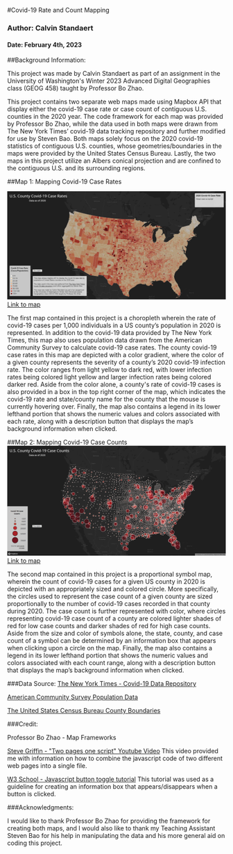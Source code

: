 #Covid-19 Rate and Count Mapping
### Author: Calvin Standaert
#### Date: February 4th, 2023

##Background Information:

This project was made by Calvin Standaert as part of an assignment in the University of Washington's Winter 2023 Advanced Digital Geographies class (GEOG 458) taught by Professor Bo Zhao.

This project contains two separate web maps made using Mapbox API that display either the covid-19 case rate or case count of contiguous U.S. counties in the 2020 year. The code framework for each map was provided by Professor Bo Zhao, while the data used in both maps were drawn from The New York Times’ covid-19 data tracking repository and further modified for use by Steven Bao. Both maps solely focus on the 2020 covid-19 statistics of contiguous U.S. counties, whose geometries/boundaries in the maps were provided by the United States Census Bureau. Lastly, the two maps in this project utilize an Albers conical projection and are confined to the contiguous U.S. and its surrounding regions.

##Map 1: Mapping Covid-19 Case Rates

![](./img/map1_image.jpg)
[Link to map](map1.html)

The first map contained in this project is a choropleth wherein the rate of covid-19 cases per 1,000 individuals in a US county’s population in 2020 is represented. In addition to the covid-19 data provided by The New York Times, this map also uses population data drawn from the American Community Survey to calculate covid-19 case rates. The county covid-19 case rates in this map are depicted with a color gradient, where the color of a given county represents the severity of a county’s 2020 covid-19 infection rate. The color ranges from light yellow to dark red, with lower infection rates being colored light yellow and larger infection rates being colored darker red. Aside from the color alone, a county's rate of covid-19 cases is also provided in a box in the top right corner of the map, which indicates the covid-19 rate and state/county name for the county that the mouse is currently hovering over. Finally, the map also contains a legend in its lower lefthand portion that shows the numeric values and colors associated with each rate, along with a description button that displays the map’s background information when clicked.


##Map 2: Mapping Covid-19 Case Counts
![](./img/map2_image.jpg)
[Link to map](map2.html)

The second map contained in this project is a proportional symbol map, wherein the count of covid-19 cases for a given US county in 2020 is depicted with an appropriately sized and colored circle. More specifically, the circles used to represent the case count of a given county are sized proportionally to the number of covid-19 cases recorded in that county during 2020. The case count is further represented with color, where circles representing covid-19 case count of a county are colored lighter shades of red for low case counts and darker shades of red for high case counts. Aside from the size and color of symbols alone, the state, county, and case count of a symbol can be determined by an information box that appears when clicking upon a circle on the map. Finally, the map also contains a legend in its lower lefthand portion that shows the numeric values and colors associated with each count range, along with a description button that displays the map’s background information when clicked.


###Data Source:
[The New York Times - Covid-19 Data Repository](https://github.com/nytimes/covid-19-data/blob/43d32dde2f87bd4dafbb7d23f5d9e878124018b8/live/us-counties.csv)

[American Community Survey Population Data](https://data.census.gov/table?g=0100000US$050000&d=ACS+5-Year+Estimates+Data+Profiles&tid=ACSDP5Y2018.DP05&hidePreview=true)

[The United States Census Bureau County Boundaries](https://www.census.gov/geographies/mapping-files/time-series/geo/carto-boundary-file.html)

###Credit:

Professor Bo Zhao - Map Frameworks

[Steve Griffin - "Two pages one script" Youtube Video](https://www.youtube.com/watch?v=7_kaX07tVFc&ab_channel=SteveGriffith-Prof3ssorSt3v3 )
This video provided me with information on how to combine the javascript code of two different web pages into a single file.

[W3 School - Javascript button toggle tutorial](https://www.w3schools.com/howto/howto_js_toggle_hide_show.asp )
This tutorial was used as a guideline for creating an information box that appears/disappears when a button is clicked.

###Acknowledgments:

I would like to thank Professor Bo Zhao for providing the framework for creating both maps, and I would also like to thank my Teaching Assistant Steven Bao for his help in manipulating the data and his more general aid on coding this project.
